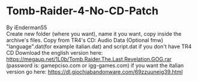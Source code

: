 # Tomb-Raider-4-No-CD-Patch
By iEnderman55  
Create new folder (where you want), name it you want, copy inside the archive's files. Copy from TR4's CD: Audio Data (Optional fmw) "language".dat(for example italian.dat) and script.dat
if you don't have TR4 CD Download the english version here: https://megaup.net/1L0b/Tomb.Raider.The.Last.Revelation.GOG.rar (password is: gamepciso.com or igg-games.com)
if you want the italian version go here: https://dl.giochiabandonware.com/69zzuuneig39.html
